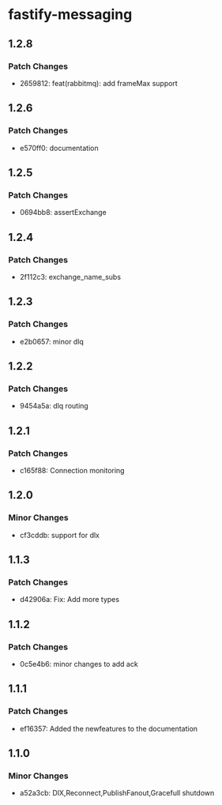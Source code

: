 # fastify-messaging

## 1.2.8

### Patch Changes

- 2659812: feat(rabbitmq): add frameMax support

## 1.2.6

### Patch Changes

- e570ff0: documentation

## 1.2.5

### Patch Changes

- 0694bb8: assertExchange

## 1.2.4

### Patch Changes

- 2f112c3: exchange_name_subs

## 1.2.3

### Patch Changes

- e2b0657: minor dlq

## 1.2.2

### Patch Changes

- 9454a5a: dlq routing

## 1.2.1

### Patch Changes

- c165f88: Connection monitoring

## 1.2.0

### Minor Changes

- cf3cddb: support for dlx

## 1.1.3

### Patch Changes

- d42906a: Fix: Add more types

## 1.1.2

### Patch Changes

- 0c5e4b6: minor changes to add ack

## 1.1.1

### Patch Changes

- ef16357: Added the newfeatures to the documentation

## 1.1.0

### Minor Changes

- a52a3cb: DlX,Reconnect,PublishFanout,Gracefull shutdown
